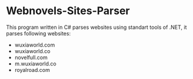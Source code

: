 # Webnovels-Sites-Parser
This program written in C# parses websites using standart tools of .NET, it parses following websites:
- wuxiaworld.com
- wuxiaworld.co
- novelfull.com
- m.wuxiaworld.co
- royalroad.com
